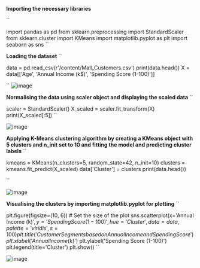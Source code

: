 **Importing the necessary libraries**

``

import pandas as pd
from sklearn.preprocessing import StandardScaler
from sklearn.cluster import KMeans
import matplotlib.pyplot as plt
import seaborn as sns 
``

**Loading the dataset**
``

data = pd.read_csv(r'/content/Mall_Customers.csv')
print(data.head())
X = data[['Age', 'Annual Income (k$)', 'Spending Score (1-100)']]

``
![image](https://github.com/user-attachments/assets/95d0e9e3-4f4a-4f5f-b312-30d2973e1240)


**Normalising the data using scaler object and displaying the scaled data**
``

scaler = StandardScaler()
X_scaled = scaler.fit_transform(X)
print(X_scaled[:5])
``

![image](https://github.com/user-attachments/assets/97e4ec21-6a2c-4101-bd23-efe56e36fe6c)


**Applying K-Means clustering algorithm by creating a KMeans object with 5 clusters and n_init set to 10 and fitting the model and predicting cluster labels**
``

kmeans = KMeans(n_clusters=5, random_state=42, n_init=10)
clusters = kmeans.fit_predict(X_scaled)
data['Cluster'] = clusters
print(data.head())

``

![image](https://github.com/user-attachments/assets/0d7c79a1-d8ae-4025-8f0b-f3ff00f12867)


**Visualising the clusters by importing matplotlib.pyplot for plotting**
``

plt.figure(figsize=(10, 6))  # Set the size of the plot
sns.scatterplot(x='Annual Income (k$)', y='Spending Score (1-100)', hue='Cluster', data=data, palette='viridis', s=100)
plt.title('Customer Segments based on Annual Income and Spending Score')
plt.xlabel('Annual Income (k$)')
plt.ylabel('Spending Score (1-100)')
plt.legend(title='Cluster')
plt.show()
``

![image](https://github.com/user-attachments/assets/c3f06aa9-ac52-4a5c-b2f7-f5d5694a68ae)
